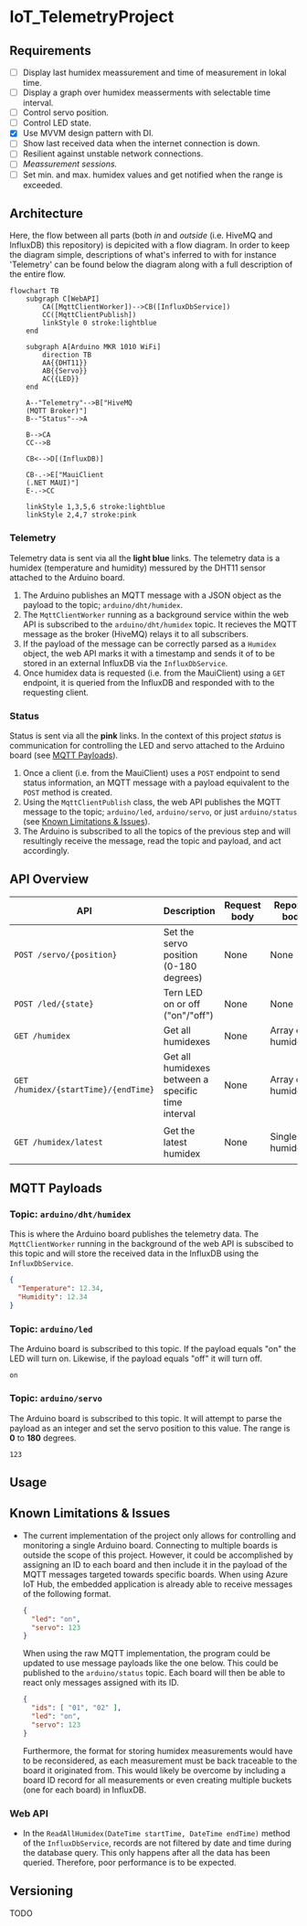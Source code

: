 # IoT_TelemetryProject

## Requirements
- [ ] Display last humidex meassurement and time of measurement in lokal time.
- [ ] Display a graph over humidex measserments with selectable time interval.
- [ ] Control servo position.
- [ ] Control LED state.
- [x] Use MVVM design pattern with DI. 
- [ ] Show last received data when the internet connection is down.
- [ ] Resilient against unstable network connections.
- [ ] *Meassurement sessions.* 
- [ ] Set min. and max. humidex values and get notified when the range is exceeded.

## Architecture
Here, the flow between all parts (both *in* and *outside* (i.e. HiveMQ and InfluxDB) this repository) is depicited with a flow diagram. In order to keep the diagram simple, descriptions of what's inferred to with for instance 'Telemetry' can be found below the diagram along with a full description of the entire flow.

```mermaid
flowchart TB
    subgraph C[WebAPI]
        CA([MqttClientWorker])-->CB([InfluxDbService])
        CC([MqttClientPublish])
        linkStyle 0 stroke:lightblue
    end

    subgraph A[Arduino MKR 1010 WiFi]
        direction TB
        AA{{DHT11}}
        AB{{Servo}}
        AC{{LED}}
    end

    A--"Telemetry"-->B["HiveMQ
    (MQTT Broker)"]
    B--"Status"-->A

    B-->CA
    CC-->B

    CB<-->D[(InfluxDB)]
    
    CB-.->E["MauiClient
    (.NET MAUI)"]
    E-.->CC

    linkStyle 1,3,5,6 stroke:lightblue
    linkStyle 2,4,7 stroke:pink
```

### Telemetry
Telemetry data is sent via all the **light blue** links. The telemetry data is a humidex (temperature and humidity) messured by the DHT11 sensor attached to the Arduino board.

1. The Arduino publishes an MQTT message with a JSON object as the payload to the topic; `arduino/dht/humidex`.
2. The `MqttClientWorker` running as a background service within the web API is subscribed to the `arduino/dht/humidex` topic. It recieves the MQTT message as the broker (HiveMQ) relays it to all subscribers.
3. If the payload of the message can be correctly parsed as a `Humidex` object, the web API marks it with a timestamp and sends it of to be stored in an external InfluxDB via the `InfluxDbService`.
4. Once humidex data is requested (i.e. from the MauiClient) using a `GET` endpoint, it is queried from the InfluxDB and responded with to the requesting client.

### Status
Status is sent via all the **pink** links. In the context of this project *status* is communication for controlling the LED and servo attached to the Arduino board (see [MQTT Payloads](#mqtt-payloads)).

1. Once a client (i.e. from the MauiClient) uses a `POST` endpoint to send status information, an MQTT message with a payload equivalent to the `POST` method is created.
2. Using the `MqttClientPublish` class, the web API publishes the MQTT message to the topic; `arduino/led`, `arduino/servo`, or just `arduino/status` (see [Known Limitations & Issues](#known-limitations-issues)).
3. The Arduino is subscribed to all the topics of the previous step and will resultingly receive the message, read the topic and payload, and act accordingly.

## API Overview
| API                                  | Description                                        | Request body | Reponse body       | Codes                     |
|--------------------------------------|----------------------------------------------------|--------------|--------------------|---------------------------|
| `POST /servo/{position}`             | Set the servo position (0-180 degrees)             | None         | None               | `200 OK`                  |
| `POST /led/{state}`                  | Tern LED on or off ("on"/"off")                    | None         | None               | `200 OK`                  |
| `GET /humidex`                       | Get all humidexes                                  | None         | Array of humidexes | `200 OK`                  |
| `GET /humidex/{startTime}/{endTime}` | Get all humidexes between a specific time interval | None         | Array of humidexes | `200 OK`                  |
| `GET /humidex/latest`                | Get the latest humidex                             | None         | Single humidex     | `200 OK`, `404 Not Found` |

## MQTT Payloads
### Topic: `arduino/dht/humidex`
This is where the Arduino board publishes the telemetry data. The `MqttClientWorker` running in the background of the web API is subscibed to this topic and will store the received data in the InfluxDB using the `InfluxDbService`.
``` JSON
{
  "Temperature": 12.34,
  "Humidity": 12.34
}
```

### Topic: `arduino/led`
The Arduino board is subscribed to this topic. If the payload equals "on" the LED will turn on. Likewise, if the payload equals "off" it will turn off.
```
on
```

### Topic: `arduino/servo`
The Arduino board is subscribed to this topic. It will attempt to parse the payload as an integer and set the servo position to this value. The range is **0** to **180** degrees.
```
123
```

## Usage

## Known Limitations & Issues
* The current implementation of the project only allows for controlling and monitoring a single Arduino board. Connecting to multiple boards is outside the scope of this project. However, it could be accomplished by assigning an ID to each board and then include it in the payload of the MQTT messages targeted towards specific boards. When using Azure IoT Hub, the embedded application is already able to receive messages of the following format.
    ``` JSON
    {
      "led": "on",
      "servo": 123
    }
    ```
    When using the raw MQTT implementation, the program could be updated to use message payloads like the one below. This could be published to the `arduino/status` topic. Each board will then be able to react only messages assigned with its ID.
    ``` JSON
    {
      "ids": [ "01", "02" ],
      "led": "on",
      "servo": 123
    }
    ```
    Furthermore, the format for storing humidex measurements would have to be reconsidered, as each measurement must be back traceable to the board it originated from. This would likely be overcome by including a board ID record for all measurements or even creating multiple buckets (one for each board) in InfluxDB.

### Web API
* In the `ReadAllHumidex(DateTime startTime, DateTime endTime)` method of the `InfluxDbService`, records are not filtered by date and time during the database query. This only happens after all the data has been queried. Therefore, poor performance is to be expected.

## Versioning
TODO
